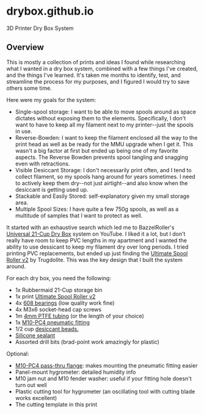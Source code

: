 # drybox.github.io
3D Printer Dry Box System

## Overview

This is mostly a collection of prints and ideas I found while researching what I wanted in a dry box system, combined with a few things I've created, and the things I've learned. It's taken me months to identify, test, and streamline the process for my purposes, and I figured I would try to save others some time.

Here were my goals for the system:

* Single-spool storage: I want to be able to move spools around as space dictates without exposing them to the elements. Specifically, I don't want to have to keep all my filament next to my printer--just the spools in use.
* Reverse-Bowden: I want to keep the filament enclosed all the way to the print head as well as be ready for the MMU upgrade when I get it. This wasn't a big factor at first but ended up being one of my favorite aspects. The Reverse Bowden prevents spool tangling and snagging even with retractions.
* Visible Desiccant Storage: I don't necessarily print often, and I tend to collect filament, so my spools hang around for years sometimes. I need to actively keep them dry--not just airtight--and also know when the desiccant is getting used up.
* Stackable and Easily Stored: self-explanatory given my small storage area.
* Multiple Spool Sizes: I have quite a few 750g spools, as well as a multitude of samples that I want to protect as well.

It started with an exhaustive search which led me to BazzelRoller's [Universal 21-Cup Dry Box](https://www.youtube.com/watch?v=dm00wsTj0Ho) system on YouTube. I liked it a lot, but I don't really have room to keep PVC lengths in my apartment and I wanted the ability to use dessicant to keep my filament dry over long periods. I tried printing PVC replacements, but ended up just finding the [Ultimate Spool Roller v2](https://www.thingiverse.com/thing:3341611) by Trugdolite. This was the key design that I built the system around.

For each dry box, you need the following:

* 1x Rubbermaid 21-Cup storage bin
* 1x print [Ultimate Spool Roller v2](https://www.thingiverse.com/thing:3341611)
* 4x [608 bearings](https://smile.amazon.com/gp/product/B07R7PR72H/) (low quality work fine)
* 4x M3x6 socket-head cap screws
* 1m [4mm PTFE tubing](https://smile.amazon.com/gp/product/B07MPSBS2B/) (or the length of your choice)
* 1x [M10-PC4 pneumatic fitting](https://smile.amazon.com/gp/product/B01IB81IHG/)
* 1/2 cup [desiccant beads.](https://smile.amazon.com/dp/B01I5Y2DG6/)
* [Silicone sealant](https://smile.amazon.com/gp/product/B000M2UPAG/)
* Assorted drill bits (brad-point work amazingly for plastic)

Optional:

* [M10-PC4 pass-thru flange](https://www.prusaprinters.org/prints/39716): makes mounting the pneumatic fitting easier
* Panel-mount hygrometer: detailed humidity info
* M10 jam nut and M10 fender washer: useful if your fitting hole doesn't turn out well
* Plastic cutting tool for hygrometer (an oscillating tool with cutting blade works excellent)
* The cutting template in this print

